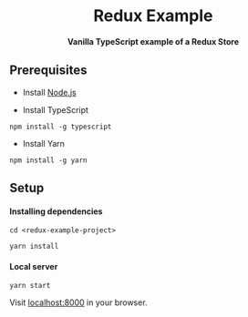 <h1 align="center">Redux Example</h1>
<h4 align="center">Vanilla TypeScript example of a Redux Store</h4>

## Prerequisites

* Install [Node.js](https://nodejs.org/en/download/)

* Install TypeScript

```
npm install -g typescript

```

* Install Yarn

```
npm install -g yarn

```

## Setup

#### Installing dependencies

```
cd <redux-example-project>

yarn install

```

#### Local server

```
yarn start

```

Visit [localhost:8000](localhost:8000) in your browser.
